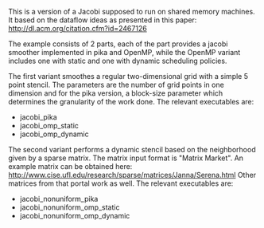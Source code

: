 <!-- Copyright (c) 2013 Thomas Heller                                             -->
<!--                                                                              -->
<!-- SPDX-License-Identifier: BSL-1.0                                             -->
<!-- Distributed under the Boost Software License, Version 1.0. (See accompanying -->
<!-- file LICENSE_1_0.txt or copy at http://www.boost.org/LICENSE_1_0.txt)        -->

This is a version of a Jacobi supposed to run on shared memory machines.
It based on the dataflow ideas as presented in this paper:
http://dl.acm.org/citation.cfm?id=2467126

The example consists of 2 parts, each of the part provides a jacobi smoother
implemented in pika and OpenMP, while the OpenMP variant includes one with
static and one with dynamic scheduling policies.

The first variant smoothes a regular two-dimensional grid with a simple
5 point stencil. The parameters are the number of grid points in one dimension
and for the pika version, a block-size parameter which determines the
granularity of the work done. The relevant executables are:
  * jacobi_pika
  * jacobi_omp_static
  * jacobi_omp_dynamic

The second variant performs a dynamic stencil based on the neighborhood
given by a sparse matrix. The matrix input format is "Matrix Market".
An example matrix can be obtained here:
http://www.cise.ufl.edu/research/sparse/matrices/Janna/Serena.html
Other matrices from that portal work as well.
The relevant executables are:
  * jacobi_nonuniform_pika
  * jacobi_nonuniform_omp_static
  * jacobi_nonuniform_omp_dynamic

